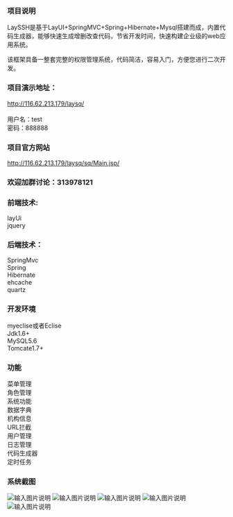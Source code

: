 ### 项目说明

   LaySSH是基于LayUI+SpringMVC+Spring+Hibernate+Mysql搭建而成，内置代码生成器，能够快速生成增删改查代码，节省开发时间，快速构建企业级的web应用系统。

   该框架具备一整套完整的权限管理系统，代码简洁，容易入门，方便您进行二次开发。


### 项目演示地址：

http://116.62.213.179/laysq/</br></br>
用户名：test </br>
密码：888888</br>

### 项目官方网站

http://116.62.213.179/laysq/sq/Main.jsp/</br>

 
### 欢迎加群讨论：313978121


### 前端技术:
layUi</br>
jquery</br>

### 后端技术：
SpringMvc</br>
Spring</br>
Hibernate</br>
ehcache</br>
quartz</br>

### 开发环境
myeclise或者Eclise</br>
Jdk1.6+</br>
MySQL5.6</br>
Tomcate1.7+</br>

### 功能
菜单管理</br>
角色管理</br>
系统功能</br>
数据字典</br>
机构信息</br>
URL拦截</br>
用户管理</br>
日志管理</br>
代码生成器</br>
定时任务</br>

### 系统截图
![输入图片说明](http://116.62.213.179/laysq/sq/images/1.png "在这里输入图片标题")
![输入图片说明](http://116.62.213.179/laysq/sq/images/2.png "在这里输入图片标题")
![输入图片说明](http://116.62.213.179/laysq/sq/images/3.png "在这里输入图片标题")
![输入图片说明](http://116.62.213.179/laysq/sq/images/4.png "在这里输入图片标题")
![输入图片说明](http://116.62.213.179/laysq/sq/images/5.png "在这里输入图片标题")







